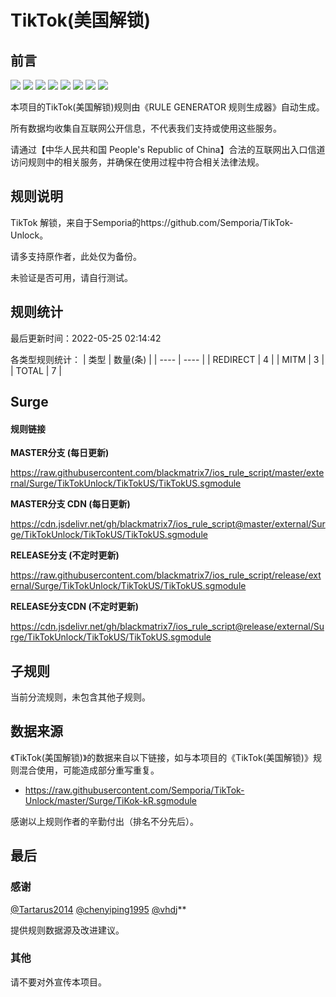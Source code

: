 # TikTok(美国解锁)

## 前言

![](https://shields.io/badge/-移除重复规则-ff69b4) ![](https://shields.io/badge/-DOMAIN与DOMAIN--SUFFIX合并-green) ![](https://shields.io/badge/-DOMAIN--SUFFIX间合并-critical) ![](https://shields.io/badge/-DOMAIN与DOMAIN--KEYWORD合并-9cf) ![](https://shields.io/badge/-DOMAIN--SUFFIX与DOMAIN--KEYWORD合并-blue) ![](https://shields.io/badge/-IP--CIDR(6)合并-blueviolet) ![](https://shields.io/badge/-MITM--HOSTNAME合并-brightgreen) ![](https://shields.io/badge/-正则推导HOSTNAME-033da7) 

本项目的TikTok(美国解锁)规则由《RULE GENERATOR 规则生成器》自动生成。

所有数据均收集自互联网公开信息，不代表我们支持或使用这些服务。

请通过【中华人民共和国 People's Republic of China】合法的互联网出入口信道访问规则中的相关服务，并确保在使用过程中符合相关法律法规。
## 规则说明
TikTok 解锁，来自于Semporia的https://github.com/Semporia/TikTok-Unlock。

请多支持原作者，此处仅为备份。

未验证是否可用，请自行测试。

## 规则统计

最后更新时间：2022-05-25 02:14:42

各类型规则统计：
| 类型 | 数量(条)  | 
| ---- | ----  |
| REDIRECT | 4  | 
| MITM | 3  | 
| TOTAL | 7  | 


## Surge 

#### 规则链接
**MASTER分支 (每日更新)**

https://raw.githubusercontent.com/blackmatrix7/ios_rule_script/master/external/Surge/TikTokUnlock/TikTokUS/TikTokUS.sgmodule

**MASTER分支 CDN (每日更新)**

https://cdn.jsdelivr.net/gh/blackmatrix7/ios_rule_script@master/external/Surge/TikTokUnlock/TikTokUS/TikTokUS.sgmodule

**RELEASE分支 (不定时更新)**

https://raw.githubusercontent.com/blackmatrix7/ios_rule_script/release/external/Surge/TikTokUnlock/TikTokUS/TikTokUS.sgmodule

**RELEASE分支CDN (不定时更新)**

https://cdn.jsdelivr.net/gh/blackmatrix7/ios_rule_script@release/external/Surge/TikTokUnlock/TikTokUS/TikTokUS.sgmodule

## 子规则

当前分流规则，未包含其他子规则。


## 数据来源

《TikTok(美国解锁)》的数据来自以下链接，如与本项目的《TikTok(美国解锁)》规则混合使用，可能造成部分重写重复。

- https://raw.githubusercontent.com/Semporia/TikTok-Unlock/master/Surge/TiKok-kR.sgmodule


感谢以上规则作者的辛勤付出（排名不分先后）。

## 最后

### 感谢

[@Tartarus2014](https://github.com/Tartarus2014)  [@chenyiping1995](https://github.com/chenyiping1995) [@vhdj](https://github.com/vhdj)**

提供规则数据源及改进建议。

### 其他

请不要对外宣传本项目。